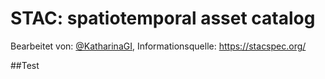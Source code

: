 # STAC: spatiotemporal asset catalog
Bearbeitet von: [@KatharinaGI](https://github.com/KatharinaGI),
Informationsquelle: https://stacspec.org/

##Test
